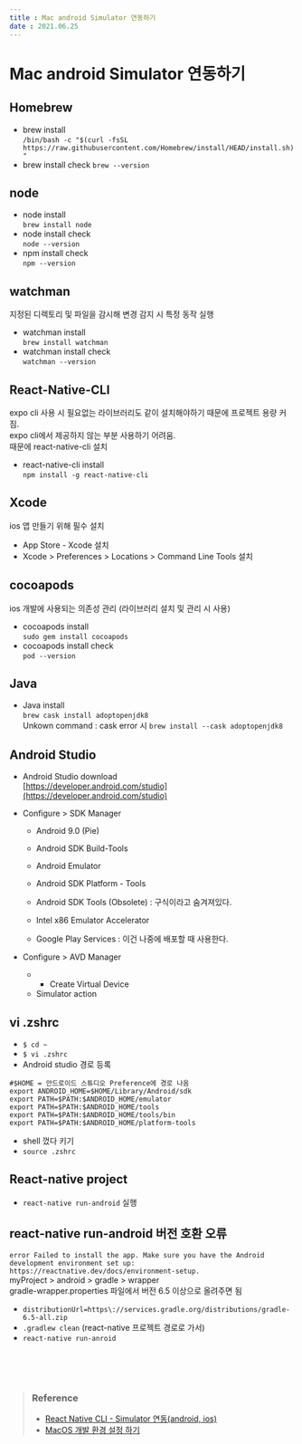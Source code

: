 ```yaml
---
title : Mac android Simulator 연동하기  
date : 2021.06.25
---
```


# Mac android Simulator 연동하기

## Homebrew
* brew install  
  `/bin/bash -c "$(curl -fsSL https://raw.githubusercontent.com/Homebrew/install/HEAD/install.sh)"`
* brew install check
  `brew --version`


## node
* node install  
  `brew install node`
* node install check   
  `node --version`
* npm install check  
  `npm --version`


## watchman
지정된 디렉토리 및 파일을 감시해 변경 감지 시 특정 동작 실행  
* watchman install  
  `brew install watchman`
* watchman install check   
  `watchman --version`


## React-Native-CLI
expo cli 사용 시 필요없는 라이브러리도 같이 설치해야하기 때문에 프로젝트 용량 커짐.  
expo cli에서 제공하지 않는 부분 사용하기 어려움.  
때문에 react-native-cli 설치  
* react-native-cli install  
  `npm install -g react-native-cli`


## Xcode
ios 앱 만들기 위해 필수 설치  
* App Store - Xcode 설치
* Xcode > Preferences > Locations > Command Line Tools 설치


## cocoapods
ios 개발에 사용되는 의존성 관리 (라이브러리 설치 및 관리 시 사용)  
* cocoapods install  
  `sudo gem install cocoapods`
* cocoapods install check  
  `pod --version`


## Java
* Java install  
  `brew cask install adoptopenjdk8`  
  Unkown command : cask error 시 `brew install --cask adoptopenjdk8`


## Android Studio
* Android Studio download  
  [https://developer.android.com/studio](https://developer.android.com/studio)
* Configure > SDK Manager
  - Android 9.0 (Pie)
    
  - Android SDK Build-Tools  
  - Android Emulator  
  - Android SDK Platform - Tools  
  - Android SDK Tools (Obsolete) : 구식이라고 숨겨져있다.  
  - Intel x86 Emulator Accelerator  
  - Google Play Services : 이건 나중에 배포할 때 사용한다.

* Configure > AVD Manager
  - + Create Virtual Device
  - Simulator action


## vi .zshrc
* `$ cd ~`
* `$ vi .zshrc`
* Android studio 경로 등록

```shell
#$HOME = 안드로이드 스튜디오 Preference에 경로 나옴
export ANDROID_HOME=$HOME/Library/Android/sdk  
export PATH=$PATH:$ANDROID_HOME/emulator  
export PATH=$PATH:$ANDROID_HOME/tools  
export PATH=$PATH:$ANDROID_HOME/tools/bin  
export PATH=$PATH:$ANDROID_HOME/platform-tools
```
* shell 껐다 키기
* `source .zshrc`



## React-native project
* `react-native run-android` 실행


## react-native run-android 버전 호환 오류
`error Failed to install the app. Make sure you have the Android development environment set up: https://reactnative.dev/docs/environment-setup.`  
myProject > android > gradle > wrapper  
gradle-wrapper.properties 파일에서 버전 6.5 이상으로 올려주면 됨  
* `distributionUrl=https\://services.gradle.org/distributions/gradle-6.5-all.zip`  
* `.gradlew clean` (react-native 프로젝트 경로로 가서)
* `react-native run-anroid`


<br>
<br>
<br>

> ### Reference
> * [React Native CLI - Simulator 연동(android, ios)](https://wordbe.tistory.com/entry/React-Native-CLI-Simulator-%EC%97%B0%EB%8F%99android-ios)
> * [MacOS 개발 환경 설정 하기](https://firework-ham.tistory.com/104)
